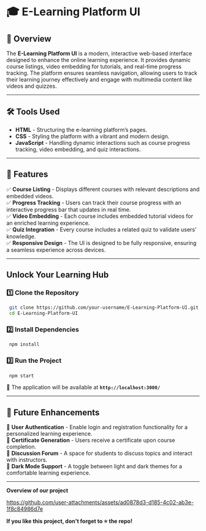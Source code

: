 # 🎓 E-Learning Platform UI

## 🚀 Overview
The **E-Learning Platform UI** is a modern, interactive web-based interface designed to enhance the online learning experience. It provides dynamic course listings, video embedding for tutorials, and real-time progress tracking. The platform ensures seamless navigation, allowing users to track their learning journey effectively and engage with multimedia content like videos and quizzes.

---

## 🛠️ Tools Used
- **HTML** - Structuring the e-learning platform’s pages.
- **CSS** - Styling the platform with a vibrant and modern design.
- **JavaScript** - Handling dynamic interactions such as course progress tracking, video embedding, and quiz interactions.

---

## 📌 Features
✅ **Course Listing** - Displays different courses with relevant descriptions and embedded videos.  
✅ **Progress Tracking** - Users can track their course progress with an interactive progress bar that updates in real time.  
✅ **Video Embedding** - Each course includes embedded tutorial videos for an enriched learning experience.  
✅ **Quiz Integration** - Every course includes a related quiz to validate users' knowledge.  
✅ **Responsive Design** - The UI is designed to be fully responsive, ensuring a seamless experience across devices.  


---

## Unlock Your Learning Hub
### 1️⃣ Clone the Repository
```sh
 git clone https://github.com/your-username/E-Learning-Platform-UI.git
 cd E-Learning-Platform-UI
```

### 2️⃣ Install Dependencies
```sh
 npm install
```

### 3️⃣ Run the Project
```sh
 npm start
```

🔹 The application will be available at **`http://localhost:3000/`**

---

## 🚀 Future Enhancements
🔹 **User Authentication** - Enable login and registration functionality for a personalized learning experience.  
🔹 **Certificate Generation** - Users receive a certificate upon course completion.  
🔹 **Discussion Forum** - A space for students to discuss topics and interact with instructors.  
🔹 **Dark Mode Support** - A toggle between light and dark themes for a comfortable learning experience.  

---

**Overview of our project**

https://github.com/user-attachments/assets/ad0878d3-d185-4c02-ab3e-1f8c84986d7e

**If you like this project, don't forget to ⭐ the repo!**

